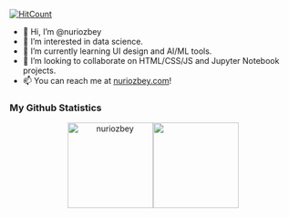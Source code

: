 [![HitCount](http://hits.dwyl.com/nuriozbey/nuriozbey/nuriozbey.svg?style=flat-square)](http://hits.dwyl.com/nuriozbey/nuriozbey/nuriozbey)
- 👋 Hi, I’m @nuriozbey
- 👀 I’m interested in data science.
- 🌱 I’m currently learning UI design and AI/ML tools.
- 💞️ I’m looking to collaborate on HTML/CSS/JS and Jupyter Notebook projects.
- 📫 You can reach me at [nuriozbey.com](https://nuriozbey.com/#contact)!


### My Github Statistics

<p align="center">
<img align="" height='150px' src="https://github-readme-stats.vercel.app/api?username=nuriozbey&hide_title=true&show_icons=true&theme=gotham&include_all_commits=true" alt="nuriozbey" /><img align="" height='150px' src="https://github-readme-stats.vercel.app/api/top-langs/?username=aryashah2k&hide_title=false&layout=compact&theme=gotham&count_private=true" />
</p>
<br>

<!---
nuriozbey/nuriozbey is a ✨ special ✨ repository because its `README.md` (this file) appears on your GitHub profile.
You can click the Preview link to take a look at your changes.
--->
